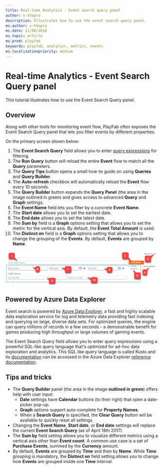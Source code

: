 ```yaml
---
title: Real-time Analytics - Event search query panel
author: v-thopra
description: Illustrates how to use the event search query panel.
ms.author: v-thopra
ms.date: 11/08/2018
ms.topic: article
ms.prod: playfab
keywords: playfab, analytics, metrics, events
ms.localizationpriority: medium
---
```


# Real-time Analytics - Event Search Query panel

This tutorial illustrates how to use the Event Search Query panel.

## Overview

Along with other tools for monitoring event flow, PlayFab often exposes the Event Search Query panel that lets you filter events by different properties.

On the primary screen shown below:

1. The **Event Search Query** field allows you to enter [query expressions](real-time-analytics-event-queries.md) for filtering.
2. The **Run Query** button will reload the entire **Event** flow to match all the **Query** parameters.
3. The **Query Tips** button opens a small how-to guide on using **Queries** and **Query Builder**.
4. The **Auto-refresh** checkbox will automatically reload the **Event** flow every 10 seconds.
5. The **Query Builder** button expands the **Query Panel** (the area in the image outlined in green) and gives access to advanced **Query** and **Graph** settings.
6. The **Event Name** field lets you filter by a concrete **Event Name**.
7. The **Start date** allows you to set the earliest date.
8. The **End date** allows you to set the latest date.
9. The **Sum by** field is a **Graph** options setting that allows you to set the metric for the vertical axis. By default, the **Event Total Amount** is used.
10. The **Distinct on** field is a **Graph** options setting that allows you to change the grouping of the **Events**. By default, **Events** are grouped by **Name**.

![Event Search Query Panel](media/tutorials/event-search-query-panel.png)  

## Powered by Azure Data Explorer

Event search is powered by [Azure Data Explorer](https://azure.microsoft.com/services/data-explorer/), a fast and highly scalable data exploration service for log and telemetry data providing fast indexing and querying on large, diverse data sets. For optimized queries, the engine can query millions of records in a few seconds - a demonstrable benefit for games producing high throughput or large volumes of gaming events.  

The Event Search Query field allows you to enter query expressions using a powerful SQL-like query language that's optimized for ad-hoc data exploration and analytics. This SQL like query language is called Kusto and its [documentation](https://docs.microsoft.com/azure/kusto/query/) can be accessed in the Azure Data Explorer [reference documentation](https://docs.microsoft.com/azure/kusto/query/).

## Tips and tricks

- The **Query Builder** panel (the area in the image **outlined in green**) offers help with user input:
  - **Date** settings have **Calendar** buttons (to their right) that open a date-picker pop-up.
  - **Graph** options support auto-complete for **Property Names**.
  - When a **Search Query** is specified, the **Clear Query** button will be available to quickly reset all settings.
- Changing the **Event Name**, **Start date**, or **End date** settings will replace the current **Event Search Query** (as of April 18th 2017).
- The **Sum by** field setting allows you to visualize different metrics using a vertical axis other than **Event count**. A common use case is a set of **Purchase Events**, summed by the **Currency** amount.
- By default, **Events** are grouped by **Time** and then by **Name**. While **Time** grouping is mandatory, the **Distinct on** field setting allows you to change how **Events** are grouped inside one **Time** interval.
